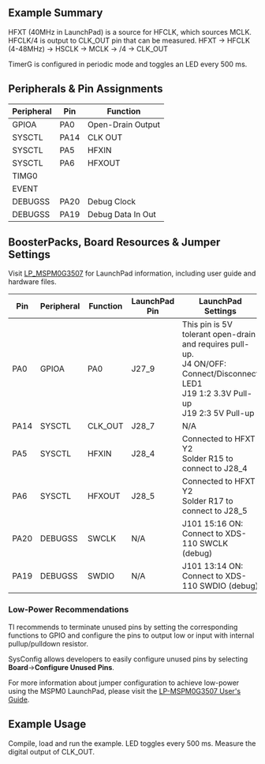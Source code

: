 ## Example Summary

HFXT (40MHz in LaunchPad) is a source for HFCLK, which sources MCLK.
HFCLK/4 is output to CLK_OUT pin that can be measured.
HFXT -> HFCLK (4-48MHz) -> HSCLK -> MCLK -> /4 -> CLK_OUT

TimerG is configured in periodic mode and toggles an LED every 500 ms.

## Peripherals & Pin Assignments

| Peripheral | Pin | Function |
| --- | --- | --- |
| GPIOA | PA0 | Open-Drain Output |
| SYSCTL | PA14 | CLK OUT |
| SYSCTL | PA5 | HFXIN |
| SYSCTL | PA6 | HFXOUT |
| TIMG0 |  |  |
| EVENT |  |  |
| DEBUGSS | PA20 | Debug Clock |
| DEBUGSS | PA19 | Debug Data In Out |

## BoosterPacks, Board Resources & Jumper Settings

Visit [LP_MSPM0G3507](https://www.ti.com/tool/LP-MSPM0G3507) for LaunchPad information, including user guide and hardware files.

| Pin | Peripheral | Function | LaunchPad Pin | LaunchPad Settings |
| --- | --- | --- | --- | --- |
| PA0 | GPIOA | PA0 | J27_9 | This pin is 5V tolerant open-drain and requires pull-up.<br>J4 ON/OFF: Connect/Disconnect LED1<br>J19 1:2 3.3V Pull-up<br>J19 2:3 5V Pull-up |
| PA14 | SYSCTL | CLK_OUT | J28_7 | N/A |
| PA5 | SYSCTL | HFXIN | J28_4 | Connected to HFXT  Y2<br>Solder R15 to connect to J28_4 |
| PA6 | SYSCTL | HFXOUT | J28_5 | Connected to HFXT  Y2<br>Solder R17 to connect to J28_5 |
| PA20 | DEBUGSS | SWCLK | N/A | J101 15:16 ON: Connect to XDS-110 SWCLK (debug) |
| PA19 | DEBUGSS | SWDIO | N/A | J101 13:14 ON: Connect to XDS-110 SWDIO (debug) |

### Low-Power Recommendations
TI recommends to terminate unused pins by setting the corresponding functions to
GPIO and configure the pins to output low or input with internal
pullup/pulldown resistor.

SysConfig allows developers to easily configure unused pins by selecting **Board**→**Configure Unused Pins**.

For more information about jumper configuration to achieve low-power using the
MSPM0 LaunchPad, please visit the [LP-MSPM0G3507 User's Guide](https://www.ti.com/lit/slau846).

## Example Usage
Compile, load and run the example. LED toggles every 500 ms.
Measure the digital output of CLK_OUT.
